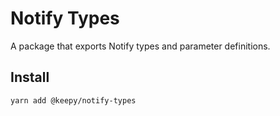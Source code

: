 # Notify Types

A package that exports Notify types and parameter definitions.

## Install

`yarn add @keepy/notify-types`

